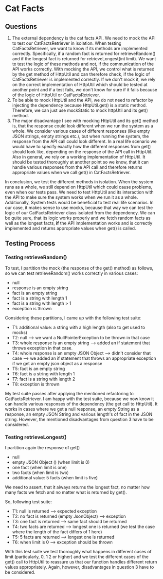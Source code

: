 # Cat Facts

## Questions
1. The external dependency is the cat facts API. We need to mock the API to test our CatFactsRetriever in isolation.
When testing CatFactsRetriever, we want to know if its methods are implemented correctly. Specifically, if a random fact is returned for retrieveRandom()
and if the longest fact is returned for retrieveLongest(int limit). We want to test the logic of these methods and not, if the communication of the API works correctly.
With mocking the API, we control what is returned by the get method of HttpUtil and can therefore check, if the logic of CatFactsRetriever is implemented correctly.
If we don't mock it, we rely on the correct implementation of HttpUtil which should be tested at another point and if a test fails, we don't know for sure if it fails because of the logic
of HttpUtil or CatFactsRetriever. 
2. To be able to mock HttpUtil and the API, we do not need to refactor by injecting the dependency because HttpUtil.get() is a static method.
Therefore, we can just use mockStatic to mock httpUtil and its get() method.
3. The major disadvantage I see with mocking HttpUtil and its get() method is, that the response could look different when we run the system as a whole.
We consider various cases of different responses (like empty JSON strings, empty strings etc.), but when running the system, the response from the API call
could look different. In a real life scenario we would have to specify exactly how the different responses from get() should look like, depending
on the response of the API call in HttpUtil. Also in general, we rely on a working implementation of HttpUtil. It should be tested thoroughly at another point
so we know, that it can handle various responses from the API call and therefore returns appropriate values when we call get() in CatFactsRetriever.

In conclusion, we test the different methods in isolation. When the system runs as a whole, we still depend on HttpUtil which could cause problems, even when our tests pass.
We need to test HttpUtil and its interaction with the API to make sure the system works when we run it as a whole. Additionally, System tests would be beneficial to test real life scenarios.
In our case, it makes sense to use mocks, because that way we can test the logic of our CatFactsRetriever class isolated from the dependency. We can be quite sure, that
its logic works properly and we fetch random facts as well as the longest facts, **if** the API implementation works and is correctly implemented
and returns appropriate values when get() is called.



## Testing Process

### Testing retrieveRandom()
To test, I partition the mock (the response of the get() method) as follows, so we can test retrieveRandom() works correctly in various cases:
- null 
- response is an empty string
- fact is an empty string
- fact is a string with length 1
- fact is a string with length > 1
- exception is thrown

Considering these partitions, I came up with the following test suite:
- T1: additional value: a string with a high length (also to get used to mocks)
- T2: null --> we want  a NullPointerException to be thrown in that case
- T3: whole response is an empty string --> added an if statement that throws exception in that case.
- T4: whole response is an empty JSON Object --> didn't consider that case --> we added an if statement that throws an appropriate exception if we get an empty json object as a response
- T5: fact is an empty string
- T6: fact is a string with length 1
- T7: fact is a string with length 2
- T8: exception is thrown

My test suite passes after applying the mentioned refactoring to CatFactsRetriever. I am happy with the test suite,
because we now know it can handle various responses of the dependency (the get call to HttpUtil). It works in cases where we get
a null response, an empty String as a response, an empty JSON String and various length's of fact in the JSON string.
However, the mentioned disadvantages from question 3 have to be considered.

### Testing retrieveLongest()

I partition again the response of get()
- null
- empty JSON Object () (when limit is 0)
- one fact (when limit is one)
- two facts (when limit is two)
- additional value: 5 facts (when limit is five)

 We need to assert, that it always returns the longest fact, no matter how many facts we fetch and no matter what is returned by get().

So, following test suite:
- T1: null is returned --> expected exception
- T2: no fact is returned (empty JsonObject) --> exception
- T3: one fact is returned --> same fact should be returned
- T4: two facts are returned --> longest one is returned (we test the case where the length of the fact differs of 1 here)
- T5: 5 facts are returned --> longest one is returned 
- T6: when limit is 0 --> exception should be thrown

With this test suite we test thoroughly what happens in different cases of limit (particularly, 0, 1 2 or higher)
and we test the different cases of the get() call to HttpUtil to reassure us that our function handles different return values appropriately.
Again, however, disadvantages in question 3 have to be considered.







